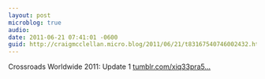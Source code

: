 ```yaml
---
layout: post
microblog: true
audio: 
date: 2011-06-21 07:41:01 -0600
guid: http://craigmcclellan.micro.blog/2011/06/21/t83167540746002432.html
---
```

Crossroads Worldwide 2011: Update 1 [tumblr.com/xiq33pra5...](http://tumblr.com/xiq33pra5g)
